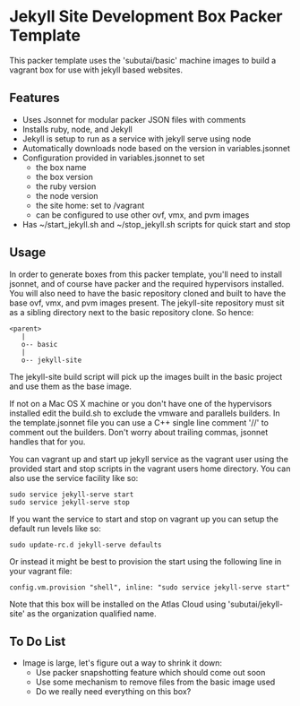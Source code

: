 # Jekyll Site Development Box Packer Template

This packer template uses the 'subutai/basic' machine images to build a vagrant
box for use with jekyll based websites. 

## Features

* Uses Jsonnet for modular packer JSON files with comments
* Installs ruby, node, and Jekyll
* Jekyll is setup to run as a service with jekyll serve using node
* Automatically downloads node based on the version in variables.jsonnet
* Configuration provided in variables.jsonnet to set
  * the box name
  * the box version
  * the ruby version
  * the node version
  * the site home: set to /vagrant
  * can be configured to use other ovf, vmx, and pvm images
* Has ~/start_jekyll.sh and ~/stop_jekyll.sh scripts for quick start and stop

## Usage

In order to generate boxes from this packer template, you'll need to install
jsonnet, and of course have packer and the required hypervisors installed. You 
will also need to have the basic repository cloned and built to have the base
ovf, vmx, and pvm images present. The jekyll-site repository must sit as a 
sibling directory next to the basic repository clone. So hence:

    <parent>
       |
       o-- basic
       |
       o-- jekyll-site

The jekyll-site build script will pick up the images built in the basic project
and use them as the base image.

If not on a Mac OS X machine or you don't have one of the hypervisors installed
edit the build.sh to exclude the vmware and parallels builders. In the 
template.jsonnet file you can use a C++ single line comment '//' to comment
out the builders. Don't worry about trailing commas, jsonnet handles that for
you. 

You can vagrant up and start up jekyll service as the vagrant user using the
provided start and stop scripts in the vagrant users home directory. You can
also use the service facility like so:

    sudo service jekyll-serve start
    sudo service jekyll-serve stop

If you want the service to start and stop on vagrant up you can setup the 
default run levels like so:

    sudo update-rc.d jekyll-serve defaults

Or instead it might be best to provision the start using the following line 
in your vagrant file:

    config.vm.provision "shell", inline: "sudo service jekyll-serve start"

Note that this box will be installed on the Atlas Cloud using 
'subutai/jekyll-site' as the organization qualified name. 

## To Do List

* Image is large, let's figure out a way to shrink it down:
  * Use packer snapshotting feature which should come out soon
  * Use some mechanism to remove files from the basic image used
  * Do we really need everything on this box?


